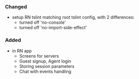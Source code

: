 ### Changed
 - setup RN tslint matching root tslint config, with 2 differences:
    - turned off 'no-console'
    - turned off 'no-import-side-effect'
### Added
 - in RN app 
   - Screens for servers
   - Guest signup, Agent login
   - Storing session parameters
   - Chat with events handling